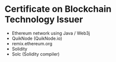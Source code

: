 # Certificate on Blockchain Technology Issuer

- Ethereum network using Java / Web3j
- QuikNode (QuikNode.io)
- remix.ethereum.org
- Solidity
- Solc (Solidity compiler)
